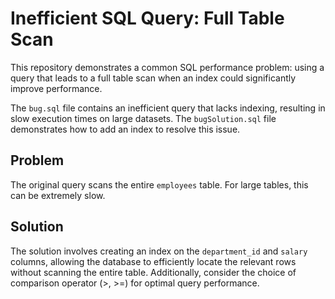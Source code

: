 # Inefficient SQL Query: Full Table Scan

This repository demonstrates a common SQL performance problem: using a query that leads to a full table scan when an index could significantly improve performance.

The `bug.sql` file contains an inefficient query that lacks indexing, resulting in slow execution times on large datasets.  The `bugSolution.sql` file demonstrates how to add an index to resolve this issue.

## Problem

The original query scans the entire `employees` table.  For large tables, this can be extremely slow. 

## Solution

The solution involves creating an index on the `department_id` and `salary` columns, allowing the database to efficiently locate the relevant rows without scanning the entire table.  Additionally, consider the choice of comparison operator (>, >=) for optimal query performance.
